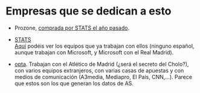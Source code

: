 # Empresas que se dedican a esto

* Prozone, [comprada por STATS el año pasado](http://www.stats.com/press-releases/stats-acquires-prozone/).

* [STATS](http://www.stats.com/football/)  
[Aquí](http://www.stats.com/?redirect=true) podéis ver los equipos que ya trabajan con ellos (ninguno español, aunque trabajan con Microsoft, y Microsoft con el Real Madrid).

* [opta](http://www.optasports.com/). Trabajan con el Atlético de Madrid (¿será el secreto del Cholo?), con varios equipos extranjeros, con varias casas de apuestas y con medios de comunicación (A3media, Mediapro, El Pais, CNN,...). Parece que estos son los que generan los datos de AS.


